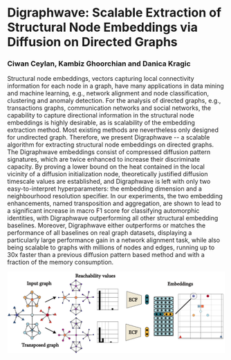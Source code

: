 # Digraphwave: Scalable Extraction of Structural Node Embeddings via Diffusion on Directed Graphs
### Ciwan Ceylan, Kambiz Ghoorchian and Danica Kragic

Structural node embeddings, vectors capturing local connectivity information for each node in a graph, have many applications in data mining and machine learning, e.g., network alignment and node classification, clustering and anomaly detection.
For the analysis of directed graphs, e.g., transactions graphs, communication networks and social networks, the capability to capture directional information in the structural node embeddings is highly desirable, as is scalability of the embedding extraction method.
Most existing methods are nevertheless only designed for undirected graph.
Therefore, we present Digraphwave -- a scalable algorithm for extracting structural node embeddings on directed graphs.
The Digraphwave embeddings consist of compressed diffusion pattern signatures, which are twice enhanced to increase their discriminate capacity.
By proving a lower bound on the heat contained in the local vicinity of a diffusion initialization node, theoretically justified diffusion timescale values are established, and Digraphwave is left with only two easy-to-interpret hyperparameters: the embedding dimension and a neighbourhood resolution specifier.
In our experiments, the two embedding enhancements, named transposition and aggregation, are shown to lead to a significant increase in macro F1 score for classifying automorphic identities, with Digraphwave outperforming all other structural embedding baselines.
Moreover, Digraphwave either outperforms or matches the performance of all baselines on real graph datasets, displaying a particularly large  performance gain in a network alignment task, while also being scalable to graphs with millions of nodes and edges, running up to 30x faster than a previous diffusion pattern based method and with a fraction of the memory consumption. 



<div style="text-align:center"><img src="figures/pipeline_drawing.pdf" width="900"/></div>